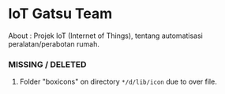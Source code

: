 # IoT Gatsu Team
About : Projek IoT (Internet of Things), tentang automatisasi peralatan/perabotan rumah.

### MISSING / DELETED
1. Folder "boxicons" on directory ```*/d/lib/icon``` due to over file.
